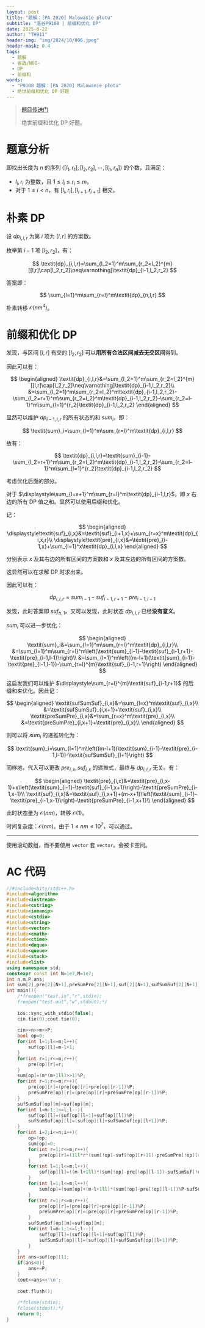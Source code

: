 ```yaml
---
layout: post
title: "题解：[PA 2020] Malowanie płotu"
subtitle: "洛谷P9108 | 前缀和优化 DP"
date: 2025-8-22
author: "TH911"
header-img: "img/2024/10/006.jpeg"
header-mask: 0.4
tags:
  - 题解
  - 省选/NOI−
  - DP
  - 前缀和
words:
  - "P9108 题解：[PA 2020] Malowanie płotu"
  - 绝世前缀和优化 DP 好题
---
```


> [题目传送门](https://www.luogu.com.cn/problem/P9108)
>
> 绝世前缀和优化 DP 好题。

# 题意分析

即找出长度为 $n$ 的序列 $\langle[l_1,r_1],[l_2,r_2],\cdots,[l_n,r_n]\rangle$ 的个数，且满足：

* $l_i,r_i$ 为整数，且 $1\leq l_i\leq r_i\leq m$。
* 对于 $1\leq i<n$，有 $[l_i,r_i],[l_{i+1},r_{i+1}]$ 相交。

# 朴素 DP

设 $\textit{dp}_{i,l,r}$ 为第 $i$ 项为 $[l,r]$ 的方案数。

枚举第 $i-1$ 项 $[l_2,r_2]$，有：

$$
\textit{dp}_{i,l,r}=\sum_{l_2=1}^m\sum_{r_2=l_2}^{m}[[l,r]\cap[l_2,r_2]\neq\varnothing]\textit{dp}_{i-1,l_2,r_2}
$$

答案即：

$$
\sum_{l=1}^m\sum_{r=l}^m\textit{dp}_{n,l,r}
$$


朴素转移 $\mathcal O\left(nm^4\right)$。

# 前缀和优化 DP

发现，与区间 $[l,r]$ 有交的 $[l_2,r_2]$ 可以**用所有合法区间减去无交区间**得到。

因此可以有：

$$
\begin{aligned}
\textit{dp}_{i,l,r}&=\sum_{l_2=1}^m\sum_{r_2=l_2}^{m}[[l,r]\cap[l_2,r_2]\neq\varnothing]\textit{dp}_{i-1,l_2,r_2}\\
&=\sum_{l_2=1}^m\sum_{r_2=l_2}^m\textit{dp}_{i-1,l_2,r_2}-\sum_{l_2=r+1}^m\sum_{r_2=l_2}^m\textit{dp}_{i-1,l_2,r_2}-\sum_{r_2=l-1}^m\sum_{l=1}^{r_2}\textit{dp}_{i-1,l_2,r_2}
\end{aligned}
$$

显然可以维护 $\textit{dp}_{i-1,l,r}$ 的所有状态的和 $\textit{sum}_i$，即：

$$
\textit{sum}_i=\sum_{l=1}^m\sum_{r=l}^m\textit{dp}_{i,l,r}
$$

故有：

$$
\textit{dp}_{i,l,r}=\textit{sum}_{i-1}-\sum_{l_2=r+1}^m\sum_{r_2=l_2}^m\textit{dp}_{i-1,l_2,r_2}-\sum_{r_2=l-1}^m\sum_{l=1}^{r_2}\textit{dp}_{i-1,l_2,r_2}
$$

考虑优化后面的部分。

对于 $\displaystyle\sum_{l=x+1}^m\sum_{r=l}^m\textit{dp}_{i-1,l,r}$，即 $x$ 右边的所有 DP 值之和。显然可以使用后缀和优化。

记：

$$
\begin{aligned}
\displaystyle\textit{suf}_{i,x}&=\textit{suf}_{i+1,x}+\sum_{r=x}^m\textit{dp}_{i,x,r}\\
\displaystyle\textit{pre}_{i,x}&=\textit{pre}_{i-1,x}+\sum_{l=1}^x\textit{dp}_{i,l,x}
\end{aligned}
$$

分别表示 $x$ 及其右边的所有区间的方案数和 $x$ 及其左边的所有区间的方案数。

这显然可以在求解 DP 时求出来。

因此可以有：

$$
\textit{dp}_{i,l,r}=\textit{sum}_{i-1}-\textit{suf}_{i-1,r+1}-\textit{pre}_{i-1,l-1}
$$

发现，此时答案即 $\textit{suf}_{n,1}$。又可以发现，此时状态 $\textit{dp}_{i,l,r}$ 已经**没有意义**。

$\textit{sum}_i$ 可以进一步优化：

$$
\begin{aligned}
\textit{sum}_i&=\sum_{l=1}^m\sum_{r=l}^m\textit{dp}_{i,l,r}\\
&=\sum_{l=1}^m\sum_{r=l}^m\left(\textit{sum}_{i-1}-\textit{suf}_{i-1,r+1}-\textit{pre}_{i-1,l-1}\right)\\
&=\sum_{l=1}^m\left((m-l+1)(\textit{sum}_{i-1}-\textit{pre}_{i-1,l-1})-\sum_{r=l}^{m}\textit{suf}_{i-1,r+1}\right)
\end{aligned}
$$

这启发我们可以维护 $\displaystyle\sum_{r=l}^{m}\textit{suf}_{i-1,r+1}$ 的后缀和来优化。因此记：

$$
\begin{aligned}
\textit{sufSumSuf}_{i,x}&=\sum_{l=x}^m\textit{suf}_{i,x}\\
&=\textit{sufSumSuf}_{i,x+1}+\textit{suf}_{i,x}\\
\textit{preSumPre}_{i,x}&=\sum_{r=x}^m\textit{pre}_{i,x}\\
&=\textit{preSumPre}_{i,x+1}+\textit{pre}_{i,x}\\
\end{aligned}
$$

则可以将 $\textit{sum}_i$ 的递推转化为：

$$
\textit{sum}_i=\sum_{l=1}^m\left((m-l+1)(\textit{sum}_{i-1}-\textit{pre}_{i-1,l-1})-\textit{sufSumSuf}_{l+1}\right)
$$

同样地，代入可以更改 $\textit{pre}_{i,x},\textit{suf}_{i,x}$ 的递推式，最终与 $\textit{dp}_{i,l,r}$ 无关。有：

$$
\begin{aligned}
\textit{pre}_{i,x}&=\textit{pre}_{i,x-1}+x\left(\textit{sum}_{i-1}-\textit{suf}_{i-1,x+1}\right)-\textit{preSumPre}_{i-1,x-1}\\
\textit{suf}_{i,x}&=\textit{suf}_{i,x+1}+(m-x+1)\left(\textit{sum}_{i-1}-\textit{pre}_{i-1,x-1}\right)-\textit{preSumPre}_{i-1,x+1}\\
\end{aligned}
$$

此时状态量为 $\mathcal O(nm)$，转移 $\mathcal O(1)$。

时间复杂度：$\mathcal O(nm)$。由于 $1\leq nm\leq10^7$，可以通过。

***

使用滚动数组，而不要使用 `vector` 套 `vector`。会被卡空间。

# AC 代码

```cpp
//#include<bits/stdc++.h>
#include<algorithm>
#include<iostream>
#include<cstring>
#include<iomanip>
#include<cstdio>
#include<string>
#include<vector>
#include<cmath>
#include<ctime>
#include<deque>
#include<queue>
#include<stack>
#include<list>
using namespace std;
constexpr const int N=1e7,M=1e7;
int n,m,P,ans;
int sum[2],pre[2][N+1],preSumPre[2][N+1],suf[2][N+1],sufSumSuf[2][N+1];
int main(){
	/*freopen("test.in","r",stdin);
	freopen("test.out","w",stdout);*/
	
	ios::sync_with_stdio(false);
	cin.tie(0);cout.tie(0);
	
	cin>>n>>m>>P;
	bool op=0;
	for(int l=1;l<=m;l++){
		suf[op][l]=m-l+1;
	}
	for(int r=1;r<=m;r++){
		pre[op][r]=r;
	}
	sum[op]=(m*(m+1ll)>>1)%P;
	for(int r=1;r<=m;r++){
		pre[op][r]=(pre[op][r]+pre[op][r-1])%P;
		preSumPre[op][r]=(pre[op][r]+preSumPre[op][r-1])%P;
	}
	sufSumSuf[op][m]=suf[op][m];
	for(int l=m-1;1<=l;l--){
		suf[op][l]=(suf[op][l+1]+suf[op][l])%P;
		sufSumSuf[op][l]=(suf[op][l]+sufSumSuf[op][l+1])%P;
	}
	for(int i=2;i<=n;i++){
		op=!op;
		sum[op]=0;
		for(int r=1;r<=m;r++){
			pre[op][r]=(1ll*r*(sum[!op]-suf[!op][r+1])-preSumPre[!op][r-1])%P;
		}
		for(int l=1;l<=m;l++){
			suf[op][l]=((m-l+1ll)*(sum[!op]-pre[!op][l-1])-sufSumSuf[!op][l+1])%P;
		}
		for(int l=1;l<=m;l++){
			sum[op]=(sum[op]+(m-l+1ll)*(sum[!op]-pre[!op][l-1])%P-sufSumSuf[!op][l+1])%P;
		}
		for(int r=1;r<=m;r++){
			pre[op][r]=(pre[op][r]+pre[op][r-1])%P;
			preSumPre[op][r]=(pre[op][r]+preSumPre[op][r-1])%P;
		}
		sufSumSuf[op][m]=suf[op][m];
		for(int l=m-1;1<=l;l--){
			suf[op][l]=(suf[op][l+1]+suf[op][l])%P;
			sufSumSuf[op][l]=(suf[op][l]+sufSumSuf[op][l+1])%P;
		}
	}
	int ans=suf[op][1];
	if(ans<0){
		ans+=P;
	}
	cout<<ans<<'\n';
	
	cout.flush();
	
	/*fclose(stdin);
	fclose(stdout);*/
	return 0;
}
```